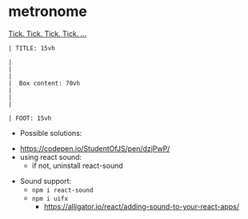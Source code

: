 # metronome

[Tick. Tick. Tick. Tick. ...](https://meganpaffrath.github.io/metronome/)


```
| TITLE: 15vh

|
|
|
|  Box content: 70vh
|
|
|

| FOOT: 15vh
```

* Possible solutions:
- https://codepen.io/StudentOfJS/pen/dzjPwP/
- using react sound:
  * if not, uninstall react-sound

* Sound support:
  * `npm i react-sound`
  * `npm i uifx`
    * https://alligator.io/react/adding-sound-to-your-react-apps/
